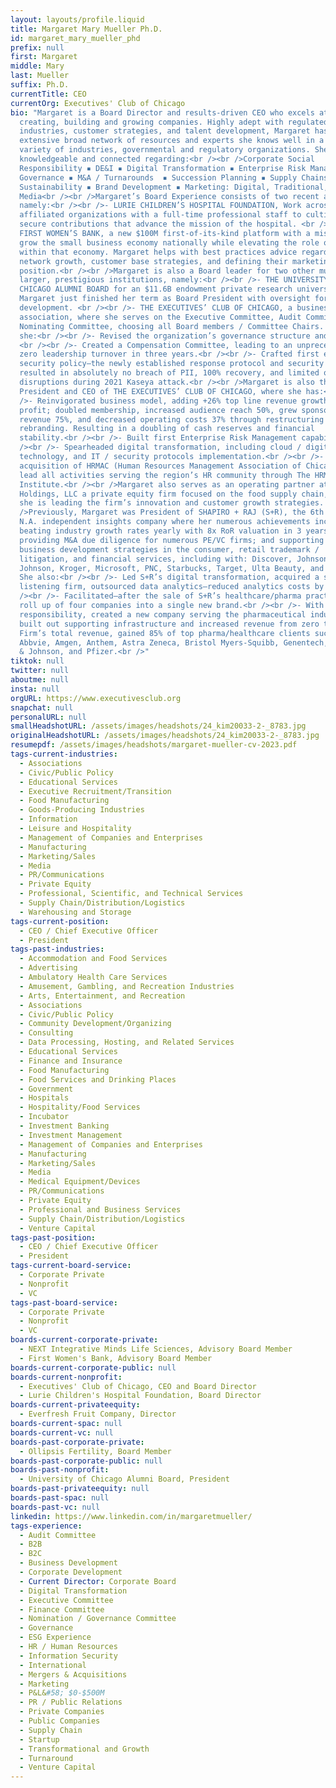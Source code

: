 ```yaml
---
layout: layouts/profile.liquid
title: Margaret Mary Mueller Ph.D.
id: margaret_mary_mueller_phd
prefix: null
first: Margaret
middle: Mary
last: Mueller
suffix: Ph.D.
currentTitle: CEO
currentOrg: Executives' Club of Chicago
bio: "Margaret is a Board Director and results-driven CEO who excels at
  creating, building and growing companies. Highly adept with regulated
  industries, customer strategies, and talent development, Margaret has an
  extensive broad network of resources and experts she knows well in a wide
  variety of industries, governmental and regulatory organizations. She is quite
  knowledgeable and connected regarding:<br /><br />Corporate Social
  Responsibility ▪ DE&I ▪ Digital Transformation ▪ Enterprise Risk Management ▪
  Governance ▪ M&A / Turnarounds  ▪ Succession Planning ▪ Supply Chains ▪
  Sustainability ▪ Brand Development ▪ Marketing: Digital, Traditional, Social
  Media<br /><br />Margaret’s Board Experience consists of two recent additions,
  namely:<br /><br />- LURIE CHILDREN’S HOSPITAL FOUNDATION, Work across 11
  affiliated organizations with a full-time professional staff to cultivate and
  secure contributions that advance the mission of the hospital. <br /><br />-
  FIRST WOMEN’S BANK, a new $100M first-of-its-kind platform with a mission to
  grow the small business economy nationally while elevating the role of women
  within that economy. Margaret helps with best practices advice regarding their
  network growth, customer base strategies, and defining their marketing
  position.<br /><br />Margaret is also a Board leader for two other much
  larger, prestigious institutions, namely:<br /><br />- THE UNIVERSITY OF
  CHICAGO ALUMNI BOARD for an $11.6B endowment private research university.
  Margaret just finished her term as Board President with oversight for board
  development. <br /><br />- THE EXECUTIVES’ CLUB OF CHICAGO, a business leaders
  association, where she serves on the Executive Committee, Audit Committee; and
  Nominating Committee, choosing all Board members / Committee Chairs. Of note,
  she:<br /><br />- Revised the organization’s governance structure and bylaws.
  <br /><br />- Created a Compensation Committee, leading to an unprecedented
  zero leadership turnover in three years.<br /><br />- Crafted first ever cyber
  security policy—the newly established response protocol and security elements
  resulted in absolutely no breach of PII, 100% recovery, and limited operations
  disruptions during 2021 Kaseya attack.<br /><br />Margaret is also the
  President and CEO of THE EXECUTIVES’ CLUB OF CHICAGO, where she has:<br /><br
  />- Reinvigorated business model, adding +26% top line revenue growth, +22%
  profit; doubled membership, increased audience reach 50%, grew sponsorship
  revenue 75%, and decreased operating costs 37% through restructuring and
  rebranding. Resulting in a doubling of cash reserves and financial
  stability.<br /><br />- Built first Enterprise Risk Management capability.<br
  /><br />- Spearheaded digital transformation, including cloud / digital
  technology, and IT / security protocols implementation.<br /><br />- Led the
  acquisition of HRMAC (Human Resources Management Association of Chicago)—now
  lead all activities serving the region’s HR community through The HRMAC
  Institute.<br /><br />Margaret also serves as an operating partner at Tilia
  Holdings, LLC a private equity firm focused on the food supply chain, where
  she is leading the firm’s innovation and customer growth strategies. <br /><br
  />Previously, Margaret was President of SHAPIRO + RAJ (S+R), the 6th largest
  N.A. independent insights company where her numerous achievements include:
  beating industry growth rates yearly with 8x RoR valuation in 3 years;
  providing M&A due diligence for numerous PE/VC firms; and supporting brand /
  business development strategies in the consumer, retail trademark /
  litigation, and financial services, including with: Discover, Johnson &
  Johnson, Kroger, Microsoft, PNC, Starbucks, Target, Ulta Beauty, and Wal-Mart.
  She also:<br /><br />- Led S+R’s digital transformation, acquired a social
  listening firm, outsourced data analytics—reduced analytics costs by 30%.<br
  /><br />- Facilitated—after the sale of S+R’s healthcare/pharma practice—a
  roll up of four companies into a single new brand.<br /><br />- With full P&L
  responsibility, created a new company serving the pharmaceutical industry,
  built out supporting infrastructure and increased revenue from zero to 70% of
  Firm’s total revenue, gained 85% of top pharma/healthcare clients such as:
  Abbvie, Amgen, Anthem, Astra Zeneca, Bristol Myers-Squibb, Genentech, Johnson
  & Johnson, and Pfizer.<br />"
tiktok: null
twitter: null
aboutme: null
insta: null
orgURL: https://www.executivesclub.org
snapchat: null
personalURL: null
smallHeadshotURL: /assets/images/headshots/24_kim20033-2-_8783.jpg
originalHeadshotURL: /assets/images/headshots/24_kim20033-2-_8783.jpg
resumepdf: /assets/images/headshots/margaret-mueller-cv-2023.pdf
tags-current-industries:
  - Associations
  - Civic/Public Policy
  - Educational Services
  - Executive Recruitment/Transition
  - Food Manufacturing
  - Goods-Producing Industries
  - Information
  - Leisure and Hospitality
  - Management of Companies and Enterprises
  - Manufacturing
  - Marketing/Sales
  - Media
  - PR/Communications
  - Private Equity
  - Professional, Scientific, and Technical Services
  - Supply Chain/Distribution/Logistics
  - Warehousing and Storage
tags-current-position:
  - CEO / Chief Executive Officer
  - President
tags-past-industries:
  - Accommodation and Food Services
  - Advertising
  - Ambulatory Health Care Services
  - Amusement, Gambling, and Recreation Industries
  - Arts, Entertainment, and Recreation
  - Associations
  - Civic/Public Policy
  - Community Development/Organizing
  - Consulting
  - Data Processing, Hosting, and Related Services
  - Educational Services
  - Finance and Insurance
  - Food Manufacturing
  - Food Services and Drinking Places
  - Government
  - Hospitals
  - Hospitality/Food Services
  - Incubator
  - Investment Banking
  - Investment Management
  - Management of Companies and Enterprises
  - Manufacturing
  - Marketing/Sales
  - Media
  - Medical Equipment/Devices
  - PR/Communications
  - Private Equity
  - Professional and Business Services
  - Supply Chain/Distribution/Logistics
  - Venture Capital
tags-past-position:
  - CEO / Chief Executive Officer
  - President
tags-current-board-service:
  - Corporate Private
  - Nonprofit
  - VC
tags-past-board-service:
  - Corporate Private
  - Nonprofit
  - VC
boards-current-corporate-private:
  - NEXT Integrative Minds Life Sciences, Advisory Board Member
  - First Women's Bank, Advisory Board Member
boards-current-corporate-public: null
boards-current-nonprofit:
  - Executives' Club of Chicago, CEO and Board Director
  - Lurie Children's Hospital Foundation, Board Director
boards-current-privateequity:
  - Everfresh Fruit Company, Director
boards-current-spac: null
boards-current-vc: null
boards-past-corporate-private:
  - Ollipsis Fertility, Board Member
boards-past-corporate-public: null
boards-past-nonprofit:
  - University of Chicago Alumni Board, President
boards-past-privateequity: null
boards-past-spac: null
boards-past-vc: null
linkedin: https://www.linkedin.com/in/margaretmueller/
tags-experience:
  - Audit Committee
  - B2B
  - B2C
  - Business Development
  - Corporate Development
  - Current Director: Corporate Board
  - Digital Transformation
  - Executive Committee
  - Finance Committee
  - Nomination / Governance Committee
  - Governance
  - ESG Experience
  - HR / Human Resources
  - Information Security
  - International
  - Mergers & Acquisitions
  - Marketing
  - P&L&#58; $0-$500M
  - PR / Public Relations
  - Private Companies
  - Public Companies
  - Supply Chain
  - Startup
  - Transformational and Growth
  - Turnaround
  - Venture Capital
---
```

